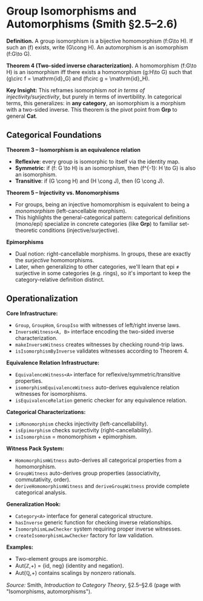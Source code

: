 # Group Isomorphisms and Automorphisms (Smith §2.5–2.6)

**Definition.** A group isomorphism is a bijective homomorphism \(f:G\to H\).
If such an \(f\) exists, write \(G\cong H\). An automorphism is an isomorphism \(f:G\to G\).

**Theorem 4 (Two-sided inverse characterization).**
A homomorphism \(f:G\to H\) is an isomorphism iff there exists a homomorphism \(g:H\to G\)
such that \(g\circ f = \mathrm{id}_G\) and \(f\circ g = \mathrm{id}_H\).

**Key Insight:** This reframes isomorphism *not in terms of injectivity/surjectivity*, but purely in terms of invertibility. In categorical terms, this generalizes: in **any category**, an isomorphism is a morphism with a two-sided inverse. This theorem is the pivot point from **Grp** to general **Cat**.

## Categorical Foundations

**Theorem 3 – Isomorphism is an equivalence relation**
- **Reflexive**: every group is isomorphic to itself via the identity map.
- **Symmetric**: if \(f: G \to H\) is an isomorphism, then \(f^{-1}: H \to G\) is also an isomorphism.
- **Transitive**: if \(G \cong H\) and \(H \cong J\), then \(G \cong J\).

**Theorem 5 – Injectivity vs. Monomorphisms**
- For groups, being an injective homomorphism is equivalent to being a *monomorphism* (left-cancellable morphism).
- This highlights the general-categorical pattern: categorical definitions (mono/epi) specialize in concrete categories (like **Grp**) to familiar set-theoretic conditions (injective/surjective).

**Epimorphisms**
- Dual notion: right-cancellable morphisms. In groups, these are exactly the *surjective* homomorphisms.
- Later, when generalizing to other categories, we'll learn that epi ≠ surjective in some categories (e.g. rings), so it's important to keep the category-relative definition distinct.

## Operationalization

**Core Infrastructure:**
- `Group`, `GroupHom`, `GroupIso` with witnesses of left/right inverse laws.
- `InverseWitness<A, B>` interface encoding the two-sided inverse characterization.
- `makeInverseWitness` creates witnesses by checking round-trip laws.
- `isIsomorphismByInverse` validates witnesses according to Theorem 4.

**Equivalence Relation Infrastructure:**
- `EquivalenceWitness<A>` interface for reflexive/symmetric/transitive properties.
- `isomorphismEquivalenceWitness` auto-derives equivalence relation witnesses for isomorphisms.
- `isEquivalenceRelation` generic checker for any equivalence relation.

**Categorical Characterizations:**
- `isMonomorphism` checks injectivity (left-cancellability).
- `isEpimorphism` checks surjectivity (right-cancellability).
- `isIsomorphism` = monomorphism + epimorphism.

**Witness Pack System:**
- `HomomorphismWitness` auto-derives all categorical properties from a homomorphism.
- `GroupWitness` auto-derives group properties (associativity, commutativity, order).
- `deriveHomomorphismWitness` and `deriveGroupWitness` provide complete categorical analysis.

**Generalization Hook:**
- `Category<A>` interface for general categorical structure.
- `hasInverse` generic function for checking inverse relationships.
- `IsomorphismLawChecker` system requiring proper inverse witnesses.
- `createIsomorphismLawChecker` factory for law validation.

**Examples:**
- Two-element groups are isomorphic.
- Aut(ℤ,+) = {id, neg} (identity and negation).
- Aut(ℚ,+) contains scalings by nonzero rationals.

*Source:* Smith, *Introduction to Category Theory*, §2.5–§2.6 (page with "Isomorphisms, automorphisms").